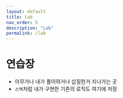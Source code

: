 ```yaml
---
layout: default
title: Lab
nav_order: 5
description: "Lab"
permalink: /lab
---
```


# 연습장
- 아무거나 내가 풀이하거나 삽질한거 지나가는 곳
- `스택`처럼 내가 구현한 기존의 로직도 여기에 저장
